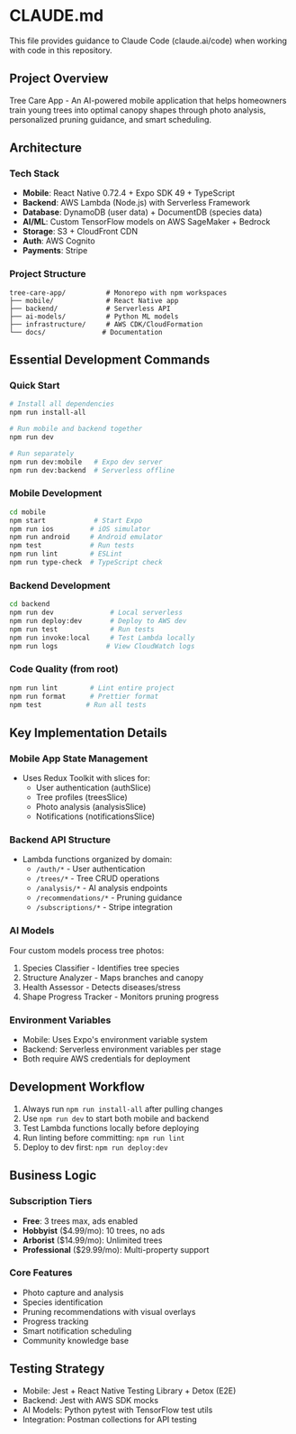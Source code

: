 # CLAUDE.md

This file provides guidance to Claude Code (claude.ai/code) when working with code in this repository.

## Project Overview

Tree Care App - An AI-powered mobile application that helps homeowners train young trees into optimal canopy shapes through photo analysis, personalized pruning guidance, and smart scheduling.

## Architecture

### Tech Stack
- **Mobile**: React Native 0.72.4 + Expo SDK 49 + TypeScript
- **Backend**: AWS Lambda (Node.js) with Serverless Framework
- **Database**: DynamoDB (user data) + DocumentDB (species data)
- **AI/ML**: Custom TensorFlow models on AWS SageMaker + Bedrock
- **Storage**: S3 + CloudFront CDN
- **Auth**: AWS Cognito
- **Payments**: Stripe

### Project Structure
```
tree-care-app/          # Monorepo with npm workspaces
├── mobile/             # React Native app
├── backend/            # Serverless API
├── ai-models/          # Python ML models
├── infrastructure/     # AWS CDK/CloudFormation
└── docs/              # Documentation
```

## Essential Development Commands

### Quick Start
```bash
# Install all dependencies
npm run install-all

# Run mobile and backend together
npm run dev

# Run separately
npm run dev:mobile   # Expo dev server
npm run dev:backend  # Serverless offline
```

### Mobile Development
```bash
cd mobile
npm start            # Start Expo
npm run ios         # iOS simulator
npm run android     # Android emulator
npm test            # Run tests
npm run lint        # ESLint
npm run type-check  # TypeScript check
```

### Backend Development
```bash
cd backend
npm run dev              # Local serverless
npm run deploy:dev       # Deploy to AWS dev
npm run test             # Run tests
npm run invoke:local     # Test Lambda locally
npm run logs            # View CloudWatch logs
```

### Code Quality (from root)
```bash
npm run lint        # Lint entire project
npm run format      # Prettier format
npm test           # Run all tests
```

## Key Implementation Details

### Mobile App State Management
- Uses Redux Toolkit with slices for:
  - User authentication (authSlice)
  - Tree profiles (treesSlice)
  - Photo analysis (analysisSlice)
  - Notifications (notificationsSlice)

### Backend API Structure
- Lambda functions organized by domain:
  - `/auth/*` - User authentication
  - `/trees/*` - Tree CRUD operations
  - `/analysis/*` - AI analysis endpoints
  - `/recommendations/*` - Pruning guidance
  - `/subscriptions/*` - Stripe integration

### AI Models
Four custom models process tree photos:
1. Species Classifier - Identifies tree species
2. Structure Analyzer - Maps branches and canopy
3. Health Assessor - Detects diseases/stress
4. Shape Progress Tracker - Monitors pruning progress

### Environment Variables
- Mobile: Uses Expo's environment variable system
- Backend: Serverless environment variables per stage
- Both require AWS credentials for deployment

## Development Workflow

1. Always run `npm run install-all` after pulling changes
2. Use `npm run dev` to start both mobile and backend
3. Test Lambda functions locally before deploying
4. Run linting before committing: `npm run lint`
5. Deploy to dev first: `npm run deploy:dev`

## Business Logic

### Subscription Tiers
- **Free**: 3 trees max, ads enabled
- **Hobbyist** ($4.99/mo): 10 trees, no ads
- **Arborist** ($14.99/mo): Unlimited trees
- **Professional** ($29.99/mo): Multi-property support

### Core Features
- Photo capture and analysis
- Species identification
- Pruning recommendations with visual overlays
- Progress tracking
- Smart notification scheduling
- Community knowledge base

## Testing Strategy

- Mobile: Jest + React Native Testing Library + Detox (E2E)
- Backend: Jest with AWS SDK mocks
- AI Models: Python pytest with TensorFlow test utils
- Integration: Postman collections for API testing